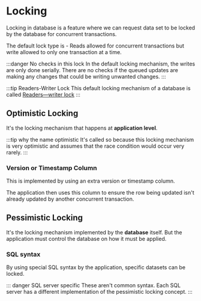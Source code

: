 # Locking

Locking in database is a feature where we can request data set to be locked by the database
for concurrent transactions.

The default lock type is - Reads allowed for concurrent transactions
but write allowed to only one transaction at a time.

:::danger No checks in this lock
In the default locking mechanism, the writes are only done serially.
There are no checks if the queued updates are making any changes
that could be writing unwanted changes.
:::

:::tip Readers-Writer Lock
This default locking mechanism of a database is called
[Readers—writer lock](https://en.wikipedia.org/wiki/Readers%E2%80%93writer_lock)
:::

## Optimistic Locking

It's the locking mechanism that happens at **application level**.

:::tip why the name optimistic
It's called so because this locking mechanism is very optimistic
and assumes that the race condition would occur very rarely.
:::

### Version or Timestamp Column

This is implemented by using an extra version or timestamp column.

The application then uses this column to ensure the row being updated
isn't already updated by another concurrent transaction.

## Pessimistic Locking

It's the locking mechanism implemented by the **database** itself.
But the application must control the database on how it must be applied.

### SQL syntax

By using special SQL syntax by the application, specific datasets can be locked.

::: danger SQL server specific
These aren't common syntax.
Each SQL server has a different implementation of the pessimistic locking concept.
:::
